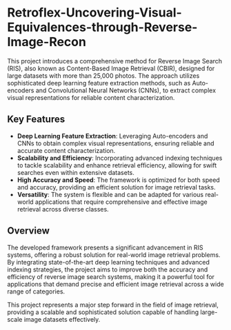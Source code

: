 # Retroflex-Uncovering-Visual-Equivalences-through-Reverse-Image-Recon

This project introduces a comprehensive method for Reverse Image Search (RIS), also known as Content-Based Image Retrieval (CBIR), designed for large datasets with more than 25,000 photos. The approach utilizes sophisticated deep learning feature extraction methods, such as Auto-encoders and Convolutional Neural Networks (CNNs), to extract complex visual representations for reliable content characterization.

## Key Features

- **Deep Learning Feature Extraction**: Leveraging Auto-encoders and CNNs to obtain complex visual representations, ensuring reliable and accurate content characterization.
- **Scalability and Efficiency**: Incorporating advanced indexing techniques to tackle scalability and enhance retrieval efficiency, allowing for swift searches even within extensive datasets.
- **High Accuracy and Speed**: The framework is optimized for both speed and accuracy, providing an efficient solution for image retrieval tasks.
- **Versatility**: The system is flexible and can be adapted for various real-world applications that require comprehensive and effective image retrieval across diverse classes.

## Overview

The developed framework presents a significant advancement in RIS systems, offering a robust solution for real-world image retrieval problems. By integrating state-of-the-art deep learning techniques and advanced indexing strategies, the project aims to improve both the accuracy and efficiency of reverse image search systems, making it a powerful tool for applications that demand precise and efficient image retrieval across a wide range of categories.

This project represents a major step forward in the field of image retrieval, providing a scalable and sophisticated solution capable of handling large-scale image datasets effectively.
